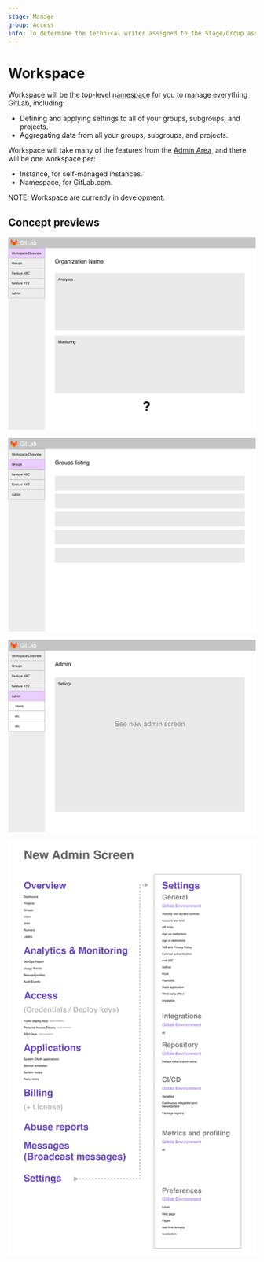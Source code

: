 ```yaml
---
stage: Manage
group: Access
info: To determine the technical writer assigned to the Stage/Group associated with this page, see https://about.gitlab.com/handbook/engineering/ux/technical-writing/#assignments
---
```


# Workspace

Workspace will be the top-level [namespace](../group/index.md#namespaces) for you to manage
everything GitLab, including:

- Defining and applying settings to all of your groups, subgroups, and projects.
- Aggregating data from all your groups, subgroups, and projects.

Workspace will take many of the features from the
[Admin Area](../admin_area/index.md), and there will be one workspace per:

- Instance, for self-managed instances.
- Namespace, for GitLab.com.

NOTE:
Workspace are currently in development.

## Concept previews

![Workspace Overview](img/1.1-Instance_overview.png)

![Groups Overview](img/1.2-Groups_overview.png)

![Admin Overview](img/1.3-Admin.png)

![Admin Overview](img/Admin_Settings.png)
